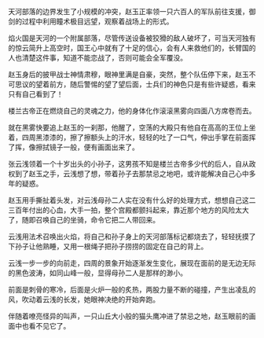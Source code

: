 天河部落的边界发生了小规模的冲突，赵玉正率领一只六百人的军队前往支援，御剑的过程中利用瞳术极目远望，观察着战场上的形式。

焰火国是天河的一个附属部落，尽管传送设备被狡猾的敌人破坏了，可当天河独有的惊云简升上高空时，国王心中就有了十足的信心，会有人来救他们的，长臂国的人也清楚这件事，知道不能恋战了，否则可能会全军覆没。

赵玉身后的披甲战士神情肃穆，眼神里满是自豪，突然，整个队伍停下来，赵玉不可思议的望着前方，随后警惕的望了望后面，士兵们的神色只是有些许疑惑，看来只有自己看到了！

楼兰古帝正在燃烧自己的灵魂之力，他的身体化作滚滚黑雾向四面八方席卷而去。

就在黑雾快要追上赵玉的一刹那，他醒了，空荡的大殿只有他自在高高的王位上坐着，四周黑漆漆的，擦了擦额头上的汗水，轻轻的吐了一口气，伸出手掌在前面挥了挥，像擦拭镜子一般，便有画面出来了。

张云浅领着一个十岁出头的小孙子，这男孩不知是楼兰古帝多少代的后人，自从政权到了赵玉之手，云浅想了想，带着孙子去那禁忌之地吧，或许能解决自己心中多年的疑惑。

赵玉用手撕扯着头发，对云浅母孙二人实在没有什么好的处理方式，想想自己这二三百年付出的心血，大手一拍，整个宫殿都颤抖起来，靠近那个地方的风险太大了，随即召唤自己的坐骑，命令它把二人带回来。

云浅用法术召唤出火焰，将自己和孙子身上的天河部落标记都烧去了，轻轻抚摸了下孙子让他熟睡，又用一根绳子把孙子捞捞的固定在自己的背上。

云浅一步一步的向前走，四周的景象开始逐渐发生变化，展现在面前的是无边无际的黑色波涛，如同山峰一般，显得母孙二人是那样的渺小。

前面是刺骨的寒冷，后面是火炉一般的炙热，两股力量不断的碰撞，产生出凌乱的风，吹动着云浅的长发，她眼神决绝的开始奔跑。

伴随着嘹亮怪异的叫声，一只山丘大小般的猫头鹰冲进了禁忌之地，赵玉眼前的画面中也看不见它了。